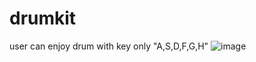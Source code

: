 # drumkit
user can enjoy drum with key only "A,S,D,F,G,H"
![image](https://user-images.githubusercontent.com/37133049/130796675-22b81730-d862-4721-843e-4a1f42486d4b.png)

